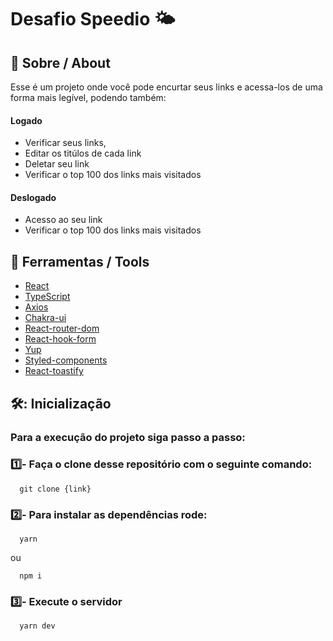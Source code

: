 # Desafio Speedio 🌤️

## 📕 Sobre / About

Esse é um projeto onde você pode encurtar seus links e acessa-los de uma forma mais legível, podendo também:

#### Logado
- Verificar seus links, 
- Editar os titúlos de cada link
- Deletar seu link
- Verificar o top 100 dos links mais visitados

#### Deslogado
- Acesso ao seu link
- Verificar o top 100 dos links mais visitados

## 🔧 Ferramentas / Tools

- [React](https://reactjs.org/)
- [TypeScript](https://www.typescriptlang.org/)
- [Axios](https://axios-http.com/docs/intro)
- [Chakra-ui](https://chakra-ui.com/)
- [React-router-dom](https://reactrouter.com/en/main)
- [React-hook-form](https://react-hook-form.com/)
- [Yup](https://www.npmjs.com/package/yup)
- [Styled-components](https://styled-components.com/)
- [React-toastify](https://www.npmjs.com/package/react-toastify)

## 🛠️: Inicialização

### Para a execução do projeto siga passo a passo:

### 1️⃣- Faça o clone desse repositório com o seguinte comando:

```
  git clone {link} 
``` 

### 2️⃣- Para instalar as dependências rode:

```
  yarn
``` 
ou
```
  npm i
``` 

### 3️⃣- Execute o servidor 

```
  yarn dev
```
